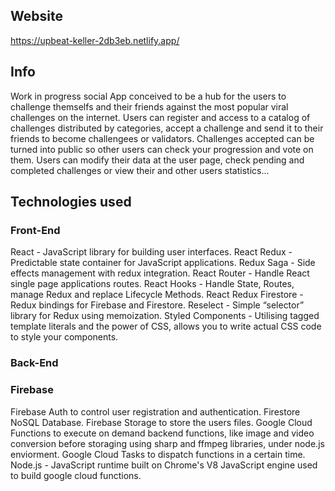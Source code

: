 ## Website

https://upbeat-keller-2db3eb.netlify.app/

## Info

Work in progress social App conceived to be a hub for the users to challenge themselfs and their friends against the most popular viral challenges on the internet. Users can register and access to a catalog of challenges distributed by categories, accept a challenge and send it to their friends to become challengees or validators. Challenges accepted can be turned into public so other users can check your progression and vote on them. Users can modify their data at the user page, check pending and completed challenges or view their and other users statistics...

## Technologies used

### Front-End

React - JavaScript library for building user interfaces.
React Redux - Predictable state container for JavaScript applications.
Redux Saga - Side effects management with redux integration.
React Router - Handle React single page applications routes.
React Hooks - Handle State, Routes, manage Redux and replace Lifecycle Methods.
React Redux Firestore - Redux bindings for Firebase and Firestore.
Reselect - Simple “selector” library for Redux using memoization.
Styled Components - Utilising tagged template literals and the power of CSS, allows you to write actual CSS code to style your components.

### Back-End

### Firebase

Firebase Auth to control user registration and authentication.
Firestore NoSQL Database.
Firebase Storage to store the users files.
Google Cloud Functions to execute on demand backend functions, like image and video conversion before storaging using sharp and ffmpeg libraries, under node.js enviorment.
Google Cloud Tasks to dispatch functions in a certain time.
Node.js - JavaScript runtime built on Chrome's V8 JavaScript engine used to build google cloud functions.
